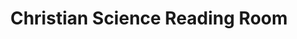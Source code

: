---
title: "Christian Science Reading Room"
url: /carmel/christian-science-reading-room/
shop: Bücher
---